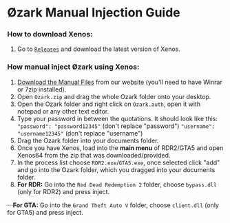 # Øzark Manual Injection Guide

### How to download Xenos:
1. Go to [`Releases`](https://github.com/DarthTon/Xenos/releases) and download the latest version of Xenos.

### How manual inject Øzark using Xenos:
1. [Download the Manual Files](https://ozark.gg/download.php) from our website (you'll need to have Winrar or 7zip installed).
2. Open `Ozark.zip` and drag the whole Ozark folder onto your desktop. 
3. Open the Ozark folder and right click on `Ozark.auth`, open it with notepad or any other text editor. 
4. Type your password in between the quotations. It should look like this:
```"password": "password12345"``` (don't replace "password")
```"username": "username12345"``` (don't replace "username")
5. Drag the Ozark folder into your documents folder.
6. Once you have Xenos, load into the **main menu** of RDR2/GTA5 and open Xenos64 from the zip that was downloaded/provided.
7. In the process list choose `RDR2.exe`/`GTA5.exe`, once selected click "add" and go into the Ozark folder, which you dragged into your documents folder.
8. **For RDR:** Go into the `Red Dead Redemption 2` folder, choose `bypass.dll` (only for RDR2) and press inject.

⋅⋅⋅**For GTA:** Go into the `Grand Theft Auto V` folder, choose `client.dll` (only for GTA5) and press inject. 